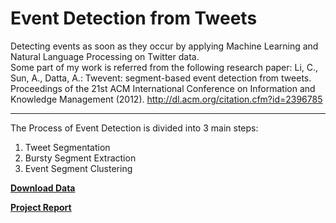 # Event Detection from Tweets
Detecting events as soon as they occur by applying Machine Learning and Natural Language Processing on Twitter data.
<br>Some part of my work is referred from the following research paper: 
Li, C., Sun, A., Datta, A.: Twevent: segment-based event detection from tweets. Proceedings of the 21st ACM International Conference on Information and Knowledge Management (2012). http://dl.acm.org/citation.cfm?id=2396785
<hr>

The Process of Event Detection is divided into 3 main steps:
1. Tweet Segmentation
2. Bursty Segment Extraction
3. Event Segment Clustering

**[Download Data](https://drive.google.com/drive/folders/1p4HH4r1i3JZrPbtThbqSbl-WipfqWuOO?usp=sharing)**

**[Project Report](https://github.com/kevalmorabia97/Event-Detection-from-Tweets/blob/master/Keval%20Morabia%20-%20Segment%20Based%20Event%20Detection%20Project_Report.pdf)**
